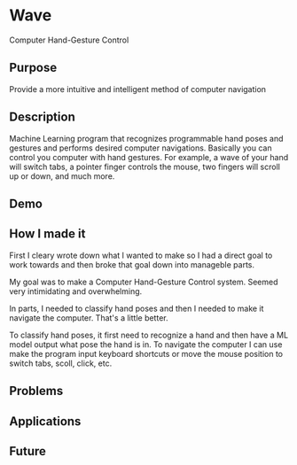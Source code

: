 # Wave
Computer Hand-Gesture Control 

## Purpose
Provide a more intuitive and intelligent method of computer navigation

## Description
Machine Learning program that recognizes programmable hand poses and gestures and performs desired computer navigations.
Basically you can control you computer with hand gestures.
For example, a wave of your hand will switch tabs, a pointer finger controls the mouse, two fingers will scroll up or down, and much more.

## Demo

## How I made it

First I cleary wrote down what I wanted to make so I had a direct goal to work towards and then broke that goal down into manageble parts. 

My goal was to make a Computer Hand-Gesture Control system. Seemed very intimidating and overwhelming.

In parts, I needed to classify hand poses and then I needed to make it navigate the computer. That's a little better.

To classify hand poses, it first need to recognize a hand and then have a ML model output what pose the hand is in.
To navigate the computer I can use make the program input keyboard shortcuts or move the mouse position to switch tabs, scoll, click, etc.


## Problems

## Applications

## Future
